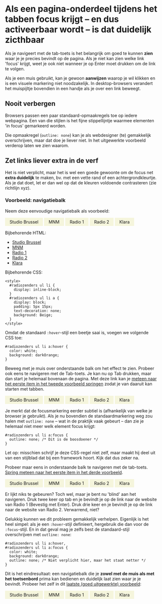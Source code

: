# Als een pagina-onderdeel tijdens het tabben focus krijgt – en dus activeerbaar wordt – is dat duidelijk zicthbaar

Als je navigeert met de tab-toets is het belangrijk om goed te kunnen **zien** waar je je precies bevindt op de pagina. Als je niet kan zien welke link 'focus' krijgt, weet je ook niet wanneer je op Enter moet drukken om de link te volgen.

Als je een muis gebruikt, kan je gewoon **aanwijzen** waarop je wil klikken en is een visuele markering niet noodzakelijk. In desktop-browsers verandert het muispijltje bovendien in een handje als je over een link beweegt.

## Nooit verbergen

Browsers passen een paar standaard-opmaakregels toe op iedere webpagina. Een van die stijlen is het fijne stippellijntje waarmee elementen 'in focus' gemarkeerd worden.

Die opmaakregel (`outline: none`) kan je als webdesigner (te) gemakkelijk overschrijven, maar dat doe je liever niet. In het uitgewerkte voorbeeld verderop laten we zien waarom.

## Zet links liever extra in de verf

Het is niet verplicht, maar het is wel een goede gewoonte om de focus net **extra duidelijk** te maken, bv. met een vette rand of een achtergrondkleurtje. Als je dat doet, let er dan wel op dat de kleuren voldoende contrasteren (zie richtlijn xyz).

### Voorbeeld: navigatiebalk

Neem deze eenvoudige navigatiebalk als voorbeeld:

<nav id="radiozenders-1" tabindex="-1">
  <ul>
  <li><a href="http://www.stubru.be/">Studio Brussel</a></li>
  <li><a href="http://www.mnm.be/">MNM</a></li>
  <li><a href="http://www.radio1.be/">Radio 1</a></li>
  <li><a href="http://www.radio2.be/">Radio 2</a></li>
  <li><a href="http://www.Klara.be/">Klara</a></li>
</ul>
</nav>

<style>
  #radiozenders-1 ul {
    margin: 0 0 1me; padding: 0;
  }
  #radiozenders-1 ul li {
    margin: 0; padding; 0;
    display: inline-block;
  }
  #radiozenders-1 ul li a {
    display: block;
    padding: 5px 15px;
    text-decoration: none !important;
    background: Beige;
  }
</style>

 Bijbehorende HTML:

<nav id="radiozenders">
  <ul>
  <li><a href="http://www.stubru.be/">Studio Brussel</a></li>
  <li><a href="http://www.mnm.be/">MNM</a></li>
  <li><a href="http://www.radio1.be/">Radio 1</a></li>
  <li><a href="http://www.radio2.be/">Radio 2</a></li>
  <li><a href="http://www.Klara.be/">Klara</a></li>
</ul>
</nav>

Bijbehorende CSS:

```
<style>
  #radiozenders ul li {
    display: inline-block;
  }
  #radiozenders ul li a {
    display: block;
    padding: 5px 15px;
    text-decoration: none;
    background: Beige;
  }
</style>
```

Omdat de standaard `:hover`-stijl een beetje saai is, voegen we volgende CSS toe:

```
#radiozenders ul li a:hover {
  color: white;
  background: darkOrange;
}
```

Beweeg met je muis over onderstaande balk om het effect te zien. Probeer ook eens te navigeren met de Tab-toets. Je kan nu op Tab drukken, maar dan start je helemaal bovenaan de pagina. Met deze link kan je [meteen naar het eerste item in het tweede voorbeeld springen](#stubru-2) zodat je van daaruit kan starten met tabben.



<nav id="radiozenders-2" tabindex="-1">
  <ul>
  <li><a id="stubru-2" href="http://www.stubru.be/">Studio Brussel</a></li>
  <li><a href="http://www.mnm.be/">MNM</a></li>
  <li><a href="http://www.radio1.be/">Radio 1</a></li>
  <li><a href="http://www.radio2.be/">Radio 2</a></li>
  <li><a href="http://www.Klara.be/">Klara</a></li>
</ul>
</nav>



<style>
  #radiozenders-2 ul {
    margin: 0 0 1me; padding: 0;
  }
  #radiozenders-2 ul li {
    margin: 0; padding; 0;
    display: inline-block;
  }
  #radiozenders-2 ul li a {
    display: block;
    padding: 5px 15px;
    text-decoration: none !important;
    background: Beige;
  }
  #radiozenders-2 ul li a:hover {
    color: white;
    background: darkOrange;
  }
</style>

Je merkt dat de focusmarkering eerder subtiel is (afhankelijk van welke je browser je gebruikt). Als je nu bovendien de standaardmarkering weg zou halen met `outline: none` – wat in de praktijk vaak gebeurt – dan zie je helemaal niet meer welk element focus krijgt:

```
#radiozenders ul li a:focus {
  outline: none; /* Dit is de boosdoener */
}
```

Let op: misschien schrijf je deze CSS-regel niet zelf, maar maakt hij deel uit van een stijlblad dat bij een framework hoort. Kijk dat dus zeker na.

Probeer maar eens in onderstaande balk te navigeren met de tab-toets. [Spring meteen naar het eerste item in het derde voorbeeld](#stubru-3).



<nav id="radiozenders-3" tabindex="-1">
  <ul>
  <li><a id="stubru-3" href="http://www.stubru.be/">Studio Brussel</a></li>
  <li><a href="http://www.mnm.be/">MNM</a></li>
  <li><a href="http://www.radio1.be/">Radio 1</a></li>
  <li><a href="http://www.radio2.be/">Radio 2</a></li>
  <li><a href="http://www.Klara.be/">Klara</a></li>
</ul>
</nav>



<style>
  #radiozenders-3 ul {
    margin: 0 0 1me; padding: 0;
  }
  #radiozenders-3 ul li {
    margin: 0; padding; 0;
    display: inline-block;
  }
  #radiozenders-3 ul li a {
    display: block;
    padding: 5px 15px;
    text-decoration: none !important;
    background: Beige;
  }
  #radiozenders-3 ul li a:hover {
    color: white;
    background: darkOrange;
  }
  #radiozenders-3 ul li a:focus {
    outline: none;
  }
</style>

Er lijkt niks te gebeuren? Toch wel, maar je bent nu 'blind' aan het navigeren. Druk twee keer op tab en je bevindt je op de link naar de website van Radio 1 (Bevestig met Enter). Druk drie keer en je bevindt je op de link naar de website van Radio 2\. Verwarrend, niet?

Gelukkig kunnen we dit probleem gemakkelijk verhelpen. Eigenlijk is het heel simpel: als je een `:hover`-stijl definieert, hergebruik die dan voor de `:focus`-stijl. En in dat geval mag je zelfs best de standaard-stijl overschrijven met `outline: none`:

```
#radiozenders ul li a:hover,
#radiozenders ul li a:focus {
  color: white;
  background: darkOrange;
  outline: none; /* Niet verplicht hier, maar het staat netter */
}
```

Dit is het eindresultaat: een navigatiebalk die je **zowel met de muis als met het toetsenbord** prima kan bedienen en duidelijk laat zien waar je je bevindt. Probeer het zelf in dit [laatste (goed uitgewerkte) voorbeeld](#stubru-4):



<nav id="radiozenders-4" tabindex="-1">
  <ul>
  <li><a id="stubru-4" href="http://www.stubru.be/">Studio Brussel</a></li>
  <li><a href="http://www.mnm.be/">MNM</a></li>
  <li><a href="http://www.radio1.be/">Radio 1</a></li>
  <li><a href="http://www.radio2.be/">Radio 2</a></li>
  <li><a href="http://www.Klara.be/">Klara</a></li>
</ul>
</nav>



<style>
  #radiozenders-4 ul {
    margin: 0 0 1me; padding: 0;
  }
  #radiozenders-4 ul li {
    margin: 0; padding; 0;
    display: inline-block;
  }
  #radiozenders-4 ul li a {
    display: block;
    padding: 5px 15px;
    text-decoration: none !important;
    background: Beige;
  }
  #radiozenders-4 ul li a:hover,
  #radiozenders-4 ul li a:focus {
    color: white;
    background: darkOrange;
    outline: none;
  }
  #radiozenders-4 ul li a:active {
    color: white;
    background: Orange;
  }
</style>
